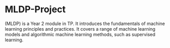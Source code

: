 # MLDP-Project
(MLDP) is a Year 2 module in TP. It introduces the fundamentals of machine learning principles and practices. It covers a range of machine learning models and algorithmic machine learning methods, such as supervised learning.
